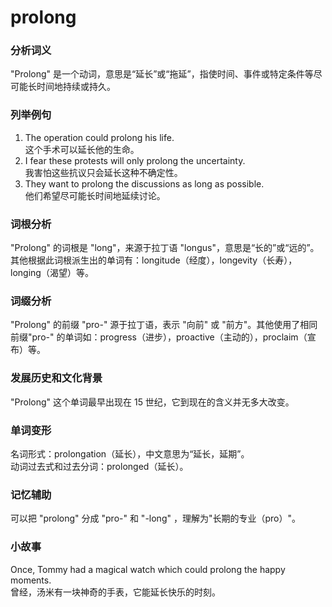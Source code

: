 # prolong

### 分析词义

  

"Prolong" 是一个动词，意思是“延长”或“拖延”，指使时间、事件或特定条件等尽可能长时间地持续或持久。

  

### 列举例句

  

1.  The operation could prolong his life.  
    这个手术可以延长他的生命。
2.  I fear these protests will only prolong the uncertainty.  
    我害怕这些抗议只会延长这种不确定性。
3.  They want to prolong the discussions as long as possible.  
    他们希望尽可能长时间地延续讨论。

  

### 词根分析

  

"Prolong" 的词根是 "long"，来源于拉丁语 "longus"，意思是“长的”或“远的”。其他根据此词根派生出的单词有：longitude（经度），longevity（长寿），longing（渴望）等。

  

### 词缀分析

  

"Prolong" 的前缀 "pro-" 源于拉丁语，表示 "向前" 或 "前方"。其他使用了相同前缀"pro-" 的单词如：progress（进步），proactive（主动的），proclaim（宣布）等。

  

### 发展历史和文化背景

  

"Prolong" 这个单词最早出现在 15 世纪，它到现在的含义并无多大改变。

  

### 单词变形

  

名词形式：prolongation（延长），中文意思为“延长，延期”。  
动词过去式和过去分词：prolonged（延长）。

  

### 记忆辅助

  

可以把 "prolong" 分成 "pro-" 和 "-long" ，理解为"长期的专业（pro）"。

  

### 小故事

  

Once, Tommy had a magical watch which could prolong the happy moments.  
曾经，汤米有一块神奇的手表，它能延长快乐的时刻。
